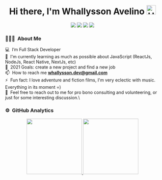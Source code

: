 <h1 align="center">Hi there, I'm Whallysson Avelino <img alt="Hi there, I'm Whallysson Avelino" width="30px" src="https://camo.githubusercontent.com/35d3d11359a49bf12aebb834cc13fd81b95eff4e/68747470733a2f2f6d656469612e67697068792e636f6d2f6d656469612f6876524a434c467a6361737252346961377a2f67697068792e676966"/></h1>

<p align="center">
<a href="https://linkedin.com/in/whallyssonavelino"><img src="https://img.shields.io/badge/-Whallysson%20Avelino-0077B5?style=flat&logo=Linkedin&logoColor=white"/></a>
<a href="mailto:whallysson.dev@gmail.com"><img src="https://img.shields.io/badge/-whallysson.dev@gmail.com-D14836?style=flat&logo=Gmail&logoColor=white"/></a>
<a href="https://instagram.com/whallain"><img src="https://img.shields.io/badge/-@whallain-E4405F?style=flat&logo=Instagram&logoColor=white"/></a>
<a href="https://twitter.com/whallysson"><img src="https://img.shields.io/badge/-@whallysson-56a2f2?style=flat&logo=Twitter&logoColor=white"/></a>
</p>

### 👨🏻‍💻 &nbsp;About Me

💻  &nbsp;I’m Full Stack Developer<br>
🌱  &nbsp;I'm currently learning as much as possible about JavaScript (ReactJs, NodeJs, React Native, NextJs, etc) <br>
🥅  &nbsp;2021 Goals: create a new project and find a new job <br>
📫  &nbsp;How to reach me **whallysson.dev@gmail.com** <br>
⚡  &nbsp;Fun fact: I love adventure and fiction films, I'm very eclectic with music. Everything in its moment =)<br>
💬 &nbsp;Feel free to reach out to me for pro bono consulting and volunteering, or just for some interesting discussion.\

### ⚙️ &nbsp;GitHub Analytics

<p align="center">
<a href="https://github.com/whallysson">
  <img height="180em" src="https://github-readme-stats.vercel.app/api/top-langs/?username=whallysson"/>
  <img height="180em" src="https://github-readme-stats.vercel.app/api?username=whallysson&show_icons=true"/>
</a>
</p>

<!--
**whallysson/whallysson** is a ✨ _special_ ✨ repository because its `README.md` (this file) appears on your GitHub profile.

Here are some ideas to get you started:

- 🔭 I’m currently working on ...
- 🌱 I’m currently learning ...
- 👯 I’m looking to collaborate on ...
- 🤔 I’m looking for help with ...
- 💬 Ask me about ...
- 📫 How to reach me: ...
- 😄 Pronouns: ...
- ⚡ Fun fact: ...
-->
